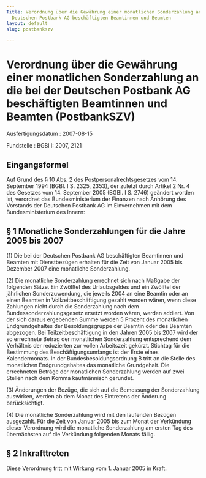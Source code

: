 ```yaml
---
Title: Verordnung über die Gewährung einer monatlichen Sonderzahlung an die bei der
  Deutschen Postbank AG beschäftigten Beamtinnen und Beamten
layout: default
slug: postbankszv

---
```


# Verordnung über die Gewährung einer monatlichen Sonderzahlung an die bei der Deutschen Postbank AG beschäftigten Beamtinnen und Beamten (PostbankSZV)

Ausfertigungsdatum
:   2007-08-15

Fundstelle
:   BGBl I: 2007, 2121



## Eingangsformel

Auf Grund des § 10 Abs. 2 des Postpersonalrechtsgesetzes vom 14.
September 1994 (BGBl. I S. 2325, 2353), der zuletzt durch Artikel 2
Nr. 4 des Gesetzes vom 14. September 2005 (BGBl. I S. 2746) geändert
worden ist, verordnet das Bundesministerium der Finanzen nach Anhörung
des Vorstands der Deutschen Postbank AG im Einvernehmen mit dem
Bundesministerium des Innern:


## § 1 Monatliche Sonderzahlungen für die Jahre 2005 bis 2007

(1) Die bei der Deutschen Postbank AG beschäftigten Beamtinnen und
Beamten mit Dienstbezügen erhalten für die Zeit von Januar 2005 bis
Dezember 2007 eine monatliche Sonderzahlung.

(2) Die monatliche Sonderzahlung errechnet sich nach Maßgabe der
folgenden Sätze. Ein Zwölftel des Urlaubsgeldes und ein Zwölftel der
jährlichen Sonderzuwendung, die jeweils 2004 an eine Beamtin oder an
einen Beamten in Vollzeitbeschäftigung gezahlt worden wären, wenn
diese Zahlungen nicht durch die Sonderzahlung nach dem
Bundessonderzahlungsgesetz ersetzt worden wären, werden addiert. Von
der sich daraus ergebenden Summe werden 5 Prozent des monatlichen
Endgrundgehaltes der Besoldungsgruppe der Beamtin oder des Beamten
abgezogen. Bei Teilzeitbeschäftigung in den Jahren 2005 bis 2007 wird
der so errechnete Betrag der monatlichen Sonderzahlung entsprechend
dem Verhältnis der reduzierten zur vollen Arbeitszeit gekürzt.
Stichtag für die Bestimmung des Beschäftigungsumfangs ist der Erste
eines Kalendermonats. In der Bundesbesoldungsordnung B tritt an die
Stelle des monatlichen Endgrundgehaltes das monatliche Grundgehalt.
Die errechneten Beträge der monatlichen Sonderzahlung werden auf zwei
Stellen nach dem Komma kaufmännisch gerundet.

(3) Änderungen der Bezüge, die sich auf die Bemessung der
Sonderzahlung auswirken, werden ab dem Monat des Eintretens der
Änderung berücksichtigt.

(4) Die monatliche Sonderzahlung wird mit den laufenden Bezügen
ausgezahlt. Für die Zeit von Januar 2005 bis zum Monat der Verkündung
dieser Verordnung wird die monatliche Sonderzahlung am ersten Tag des
übernächsten auf die Verkündung folgenden Monats fällig.


## § 2 Inkrafttreten

Diese Verordnung tritt mit Wirkung vom 1. Januar 2005 in Kraft.

